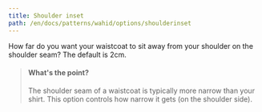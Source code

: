 ```yaml
---
title: Shoulder inset
path: /en/docs/patterns/wahid/options/shoulderinset
---
```


How far do you want your waistcoat to sit away from your shoulder on the shoulder seam? The default is 2cm.

> #### What's the point?
> 
> The shoulder seam of a waistcoat is typically more narrow than your shirt. This option controls how narrow it gets (on the shoulder side).